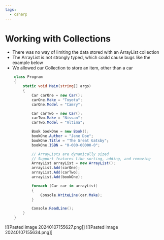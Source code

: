 ```yaml
---
tags:
  - csharp
---
```

# Working with Collections

* There was no way of limiting the data stored with an ArrayList collection
* The ArrayList is not strongly typed, which could cause bugs like the example below
* We allowed our Collection to store an item, other than a car

```c#
    class Program
    {
        static void Main(string[] args)
        {
            Car carOne = new Car();
            carOne.Make = "Toyota";
            carOne.Model = "Camry";

            Car carTwo = new Car();
            carTwo.Make = "Nissan";
            carTwo.Model = "Altima";

            Book bookOne = new Book();
            bookOne.Author = "Jane Doe";
            bookOne.Title = "The Great Gatsby";
            bookOne.ISBN = "0-000-00000-0";

            // ArrayLists are dynamically sized
            // Support features like sorting, adding, and removing
            ArrayList arrayList = new ArrayList();
            arrayList.Add(carOne);
            arrayList.Add(carTwo);
            arrayList.Add(bookOne);

            foreach (Car car in arrayList)
            {
                Console.WriteLine(car.Make);
            }

            Console.ReadLine();
        }
    }
```
![[Pasted image 20240107155627.png]]
![[Pasted image 20240107155634.png]]


